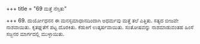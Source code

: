 +++
title = "69 ಮತ್ತೆ ನೆಗ್ಗಿತು"

+++
69. ದುರ್ಯೋಧನನ ಈ ಮನಸ್ಸಮಾಧಾನದಿಂದಾಗಿ ಅಧರ್ಮವು ಮತ್ತೆ ತಲೆ ಎತ್ತಿತು. ಸತ್ಯದ ಬೀಜವೇ ನಾಶವಾಯಿತು. ಕೃತಘ್ನತೆಗೆ ಪಟ್ಟ ದೊರಕಿತು. ಕೆಡುಕಿಗೆ ಉತ್ಕರ್ಷವಾಯಿತು. ಸಂತೋಷವನ್ನು ನಾಶಮಾಡುವಂತಹ ಹಿಂಸೆ ಸಜ್ಜನರ ಮಾರ್ಗದಲ್ಲಿ ಮುಳ್ಳಾಯಿತು.